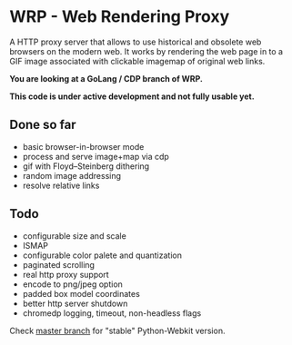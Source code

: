 # WRP - Web Rendering Proxy
A HTTP proxy server that allows to use historical and obsolete web browsers on the modern web. It works by rendering the web page in to a GIF image associated with clickable imagemap of original web links.

**You are looking at a GoLang / CDP branch of WRP.**

**This code is under active development and not fully usable yet.**


## Done so far
* basic browser-in-browser mode
* process and serve image+map via cdp
* gif with Floyd–Steinberg dithering
* random image addressing
* resolve relative links

## Todo
* configurable size and scale
* ISMAP
* configurable color palete and quantization
* paginated scrolling
* real http proxy support
* encode to png/jpeg option
* padded box model coordinates
* better http server shutdown
* chromedp logging, timeout, non-headless flags

Check [master branch](https://github.com/tenox7/wrp/tree/master) for "stable" Python-Webkit version.


